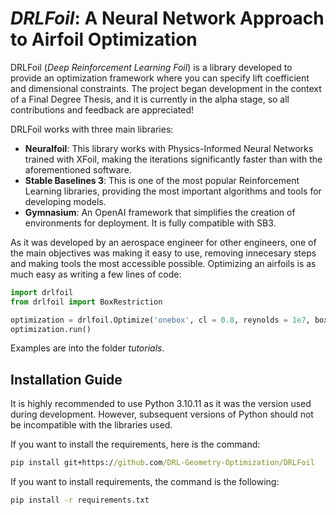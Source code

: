 # ***DRLFoil***: A Neural Network Approach to Airfoil Optimization

DRLFoil (*Deep Reinforcement Learning Foil*) is a library developed to provide an optimization framework where you can specify lift coefficient and dimensional constraints. The project began development in the context of a Final Degree Thesis, and it is currently in the alpha stage, so all contributions and feedback are appreciated!

DRLFoil works with three main libraries:
- **Neuralfoil**: This library works with Physics-Informed Neural Networks trained with XFoil, making the iterations significantly faster than with the aforementioned software.
- **Stable Baselines 3**: This is one of the most popular Reinforcement Learning libraries, providing the most important algorithms and tools for developing models.
- **Gymnasium**: An OpenAI framework that simplifies the creation of environments for deployment. It is fully compatible with SB3.

As it was developed by an aerospace engineer for other engineers, one of the main objectives was making it easy to use, removing innecesary steps and making tools the most accessible possible.
Optimizing an airfoils is as much easy as writing a few lines of code:

```python
import drlfoil
from drlfoil import BoxRestriction

optimization = drlfoil.Optimize('onebox', cl = 0.8, reynolds = 1e7, boxes=[BoxRestriction(0.4, 0.0, 0.4, 0.15)])
optimization.run()
```
Examples are into the folder *tutorials*.

## Installation Guide
It is highly recommended to use Python 3.10.11 as it was the version used during development. However, subsequent versions of Python should not be incompatible with the libraries used.

If you want to install the requirements, here is the command:
```cmd
pip install git+https://github.com/DRL-Geometry-Optimization/DRLFoil
```

If you want to install requirements, the command is the following:
```cmd
pip install -r requirements.txt
```